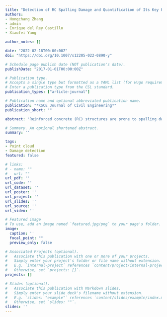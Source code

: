 ```yaml
---
title: "Detection of RC Spalling Damage and Quantification of Its Key Properties from 3D Point Cloud"
authors:
- Hongchang Zhang 
- admin
- Enrique del Rey Castillo
- Xiaofei Yang

author_notes: []

date: "2022-02-18T00:00:00Z"
doi: "https://doi.org/10.1007/s12205-022-0890-y"

# Schedule page publish date (NOT publication's date).
publishDate: "2017-01-01T00:00:00Z"

# Publication type.
# Accepts a single type but formatted as a YAML list (for Hugo requirements).
# Enter a publication type from the CSL standard.
publication_types: ["article-journal"]

# Publication name and optional abbreviated publication name.
publication: "*KSCE Journal of Civil Engineering*"
publication_short: ""

abstract: 'Reinforced concrete (RC) structures are prone to spalling damage. Successful detection and quantification of spalling are critical to monitoring the structural safety condition. Point cloud generated by emerging surveying technologies such as photogrammetry, laser scanning and Light Detection and Ranging (LiDAR) has been growingly used for spalling damage detection. However, little is known about how to automatically extract all key properties of RC spalling from point cloud data (PCD). This paper presents a three-step computational framework to semi-automatically detect the spalling and quantify its key properties in RC columns from PCD. Specifically, it first removes noise points, calibrates the coordinate system of the captured PCD, and horizontally slices the PCD into thin layers for the spalling damaged RC columns. Secondly, the points for undamaged and damaged areas are detected by measuring the location of each point on its horizontal surface and comparing it with the boundary line of the intact column. The points for the exposed reinforcement is then detected by combining the use of boundary curve fitting and the consideration of the circular shape of vertical rebars. Thirdly, the spalling’s surface area and lost concrete volume are calculated by linear interpolation. A full-size RC column after seismic testing was selected for illustration. The findings contribute to the body of knowledge in structural inspection by introducing a new computational approach for detecting and measuring RC spalling damage. Such an automated approach may largely reduce human interventions and make damage detection and quantification more efficient for post-disaster impact assessment and large-scale building condition assessment.'

# Summary. An optional shortened abstract.
summary: ''

tags:
- Point cloud
- Damage detection
featured: false

# links:
# - name: ""
#   url: ""
url_pdf: ''
url_code: ''
url_dataset: ''
url_poster: ''
url_project: ''
url_slides: ''
url_source: ''
url_video: ''

# Featured image
# To use, add an image named `featured.jpg/png` to your page's folder. 
image:
  caption: ''
  focal_point: ""
  preview_only: false

# Associated Projects (optional).
#   Associate this publication with one or more of your projects.
#   Simply enter your project's folder or file name without extension.
#   E.g. `internal-project` references `content/project/internal-project/index.md`.
#   Otherwise, set `projects: []`.
projects: []

# Slides (optional).
#   Associate this publication with Markdown slides.
#   Simply enter your slide deck's filename without extension.
#   E.g. `slides: "example"` references `content/slides/example/index.md`.
#   Otherwise, set `slides: ""`.
slides: ''
---
```


